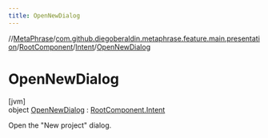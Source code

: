 ```yaml
---
title: OpenNewDialog
---
```

//[MetaPhrase](../../../../../index.html)/[com.github.diegoberaldin.metaphrase.feature.main.presentation](../../../index.html)/[RootComponent](../../index.html)/[Intent](../index.html)/[OpenNewDialog](index.html)



# OpenNewDialog



[jvm]\
object [OpenNewDialog](index.html) : [RootComponent.Intent](../index.html)

Open the &quot;New project&quot; dialog.


